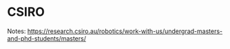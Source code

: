 # CSIRO

Notes: https://research.csiro.au/robotics/work-with-us/undergrad-masters-and-phd-students/masters/